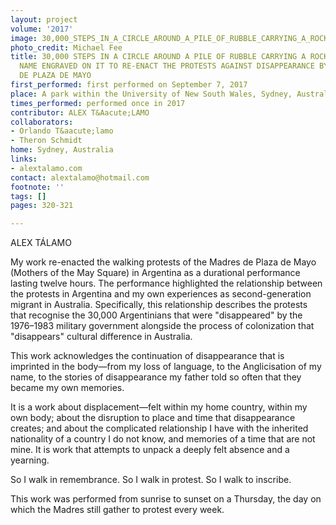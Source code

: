 ```yaml
---
layout: project
volume: '2017'
image: 30,000_STEPS_IN_A_CIRCLE_AROUND_A_PILE_OF_RUBBLE_CARRYING_A_ROCK_WITH_MY_FAMILY_NAME_ENGRAVED_ON_IT_TO_RE-ENACT_THE_PROTESTS_AGAINST_DISAPPEARANCE_BY_THE_MADRES_DE_PLAZA_DE_MAYO_edited.jpg
photo_credit: Michael Fee
title: 30,000 STEPS IN A CIRCLE AROUND A PILE OF RUBBLE CARRYING A ROCK WITH MY FAMILY
  NAME ENGRAVED ON IT TO RE-ENACT THE PROTESTS AGAINST DISAPPEARANCE BY THE MADRES
  DE PLAZA DE MAYO
first_performed: first performed on September 7, 2017
place: A park within the University of New South Wales, Sydney, Australia
times_performed: performed once in 2017
contributor: ALEX T&Aacute;LAMO
collaborators:
- Orlando T&aacute;lamo
- Theron Schmidt
home: Sydney, Australia
links:
- alextalamo.com
contact: alextalamo@hotmail.com
footnote: ''
tags: []
pages: 320-321

---
```


ALEX T&Aacute;LAMO

My work re-enacted the walking protests of the Madres de Plaza de Mayo (Mothers of the May Square) in Argentina as a durational performance lasting twelve hours. The performance highlighted the relationship between the protests in Argentina and my own experiences as second-generation migrant in Australia. Specifically, this relationship describes the protests that recognise the 30,000 Argentinians that were "disappeared" by the 1976–1983 military government alongside the process of colonization that "disappears" cultural difference in Australia.

This work acknowledges the continuation of disappearance that is imprinted in the body—from my loss of language, to the Anglicisation of my name, to the stories of disappearance my father told so often that they became my own memories.

It is a work about displacement—felt within my home country, within my own body; about the disruption to place and time that disappearance creates; and about the complicated relationship I have with the inherited nationality of a country I do not know, and memories of a time that are not mine. It is work that attempts to unpack a deeply felt absence and a yearning.

So I walk in remembrance. So I walk in protest. So I walk to inscribe.

This work was performed from sunrise to sunset on a Thursday, the day on which the Madres still gather to protest every week.
